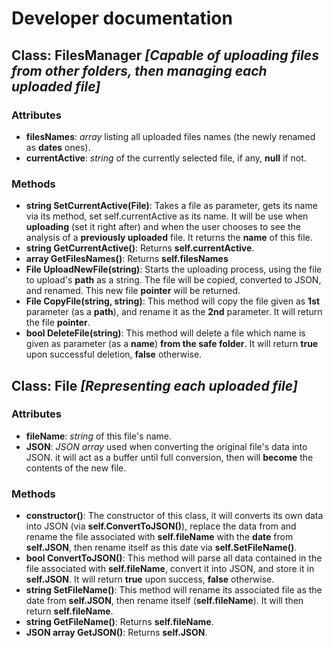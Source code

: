 # Developer documentation
## Class: FilesManager *[Capable of uploading files from other folders, then managing each uploaded file]*

### Attributes
+ **filesNames**: *array* listing all uploaded files names (the newly renamed as **dates** ones).
+ **currentActive**: *string* of the currently selected file, if any, **null** if not.

### Methods
+ **string SetCurrentActive(File)**: Takes a file as parameter, gets its name via its method, set self.currentActive as its name. It will be use when **uploading** (set it right after) and when the user chooses to see the analysis of a **previously uploaded** file. It returns the **name** of this file.
+ **string GetCurrentActive()**: Returns **self.currentActive**.
+ **array GetFilesNames()**: Returns **self.filesNames**
+ **File UploadNewFile(string)**: Starts the uploading process, using the file to upload's **path** as a string. The file will be copied, converted to JSON, and renamed. This new file **pointer** will be returned.
+ **File CopyFile(string, string)**: This method will copy the file given as **1st** parameter (as a **path**), and rename it as the **2nd** parameter. It will return the file **pointer**.
+ **bool DeleteFile(string)**: This method will delete a file which name is given as parameter (as a **name**) **from the safe folder**. It will return **true** upon successful deletion, **false** otherwise.

## Class: File *[Representing each uploaded file]*
### Attributes
+ **fileName**: *string* of this file's name.
+ **JSON**: *JSON array* used when converting the original file's data into JSON. it will act as a buffer until full conversion, then will **become** the contents of the new file.

### Methods
+ **constructor()**: The constructor of this class, it will converts its own data into JSON (via **self.ConvertToJSON()**), replace the data from and rename the file associated with **self.fileName** with the **date** from **self.JSON**, then rename itself as this date via **self.SetFileName()**.
+ **bool ConvertToJSON()**: This method will parse all data contained in the file associated with **self.fileName**, convert it into JSON, and store it in **self.JSON**. It will return **true** upon success, **false** otherwise.
+ **string SetFileName()**: This method will rename its associated file as the date from **self.JSON**, then rename itself (**self.fileName**). It will then return **self.fileName**.
+ **string GetFileName()**: Returns **self.fileName**.
+ **JSON array GetJSON()**: Returns **self.JSON**.